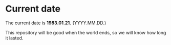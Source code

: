 # Current date

The current date is **1983.01.21.** (YYYY.MM.DD.)

This repository will be good when the world ends, so we will know how long it lasted.